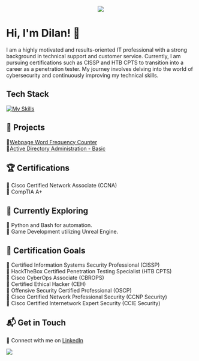 <p align="center">
  <img src=https://c.tenor.com/-SV9TjUGabMAAAAC/hacker-python.gif/>
</p>

# Hi, I'm Dilan! 👋

I am a highly motivated and results-oriented IT professional with a strong background in technical support and customer service. Currently, I am pursuing certifications such as CISSP and HTB CPTS to transition into a career as a penetration tester. My journey involves delving into the world of cybersecurity and continuously improving my technical skills.

## Tech Stack
[![My Skills](https://skillicons.dev/icons?i=linux,windows,kali,vim,py,bash)](https://skillicons.dev)

## 🔬 Projects
🔸[Webpage Word Frequency Counter](https://github.com/DilanM818/Word-Extractor)
<br />
🔸[Active Directory Administration - Basic](https://github.com/DilanM818/AD-HTB-Lab)
<br />

## 🏆 Certifications
🔸 Cisco Certified Network Associate (CCNA)
<br />
🔸 CompTIA A+
<br />

## 🌱 Currently Exploring

🔸 Python and Bash for automation.
<br />
🔸 Game Development utilizing Unreal Engine.
<br />

## 🎯 Certification Goals
🔸 Certified Information Systems Security Professional (CISSP)
<br />
🔸 HackTheBox Certified Penetration Testing Specialist (HTB CPTS)
<br />
🔸 Cisco CyberOps Associate (CBROPS)
<br />
🔸 Certified Ethical Hacker (CEH)
<br />
🔸 Offensive Security Certified Professional (OSCP)
<br />
🔸 Cisco Certified Network Professional Security (CCNP Security)
<br />
🔸 Cisco Certified Internetwork Expert Security (CCIE Security)
<br />

## 📬 Get in Touch

🔸 Connect with me on [LinkedIn](https://www.linkedin.com/in/dilanmonge)
<br />

<p align="left">
  <img src=https://github-readme-stats.vercel.app/api?username=DilanM818&theme=vue-dark&show_icons=true&hide_border=true&count_private=false/>
</p>
<!-- -->
